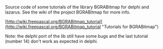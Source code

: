 
Source code of some tutorials of the library BGRABitmap for delphi and lazarus.
See the wiki of the project BGRABitmap for more info.

[http://wiki.freepascal.org/BGRABitmap_tutorial](http://wiki.freepascal.org/BGRABitmap_tutorial "Tutorials for BGRABitmap")


Note: the delphi port of the lib still have some bugs and the last tutorial (number 14) don't work as expected in delphi.

